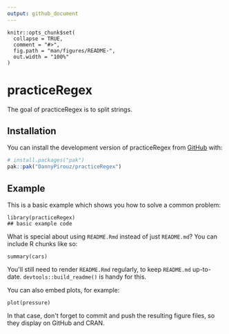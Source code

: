 ```yaml
---
output: github_document
---
```


<!-- README.md is generated from README.Rmd. Please edit that file -->

```{r, include = FALSE}
knitr::opts_chunk$set(
  collapse = TRUE,
  comment = "#>",
  fig.path = "man/figures/README-",
  out.width = "100%"
)
```

# practiceRegex

<!-- badges: start -->
<!-- badges: end -->

The goal of practiceRegex is to split strings.

## Installation

You can install the development version of practiceRegex from [GitHub](https://github.com/) with:

``` r
# install.packages("pak")
pak::pak("DannyPirouz/practiceRegex")
```

## Example

This is a basic example which shows you how to solve a common problem:

```{r example}
library(practiceRegex)
## basic example code
```

What is special about using `README.Rmd` instead of just `README.md`? You can include R chunks like so:

```{r cars}
summary(cars)
```

You'll still need to render `README.Rmd` regularly, to keep `README.md` up-to-date. `devtools::build_readme()` is handy for this.

You can also embed plots, for example:

```{r pressure, echo = FALSE}
plot(pressure)
```

In that case, don't forget to commit and push the resulting figure files, so they display on GitHub and CRAN.
